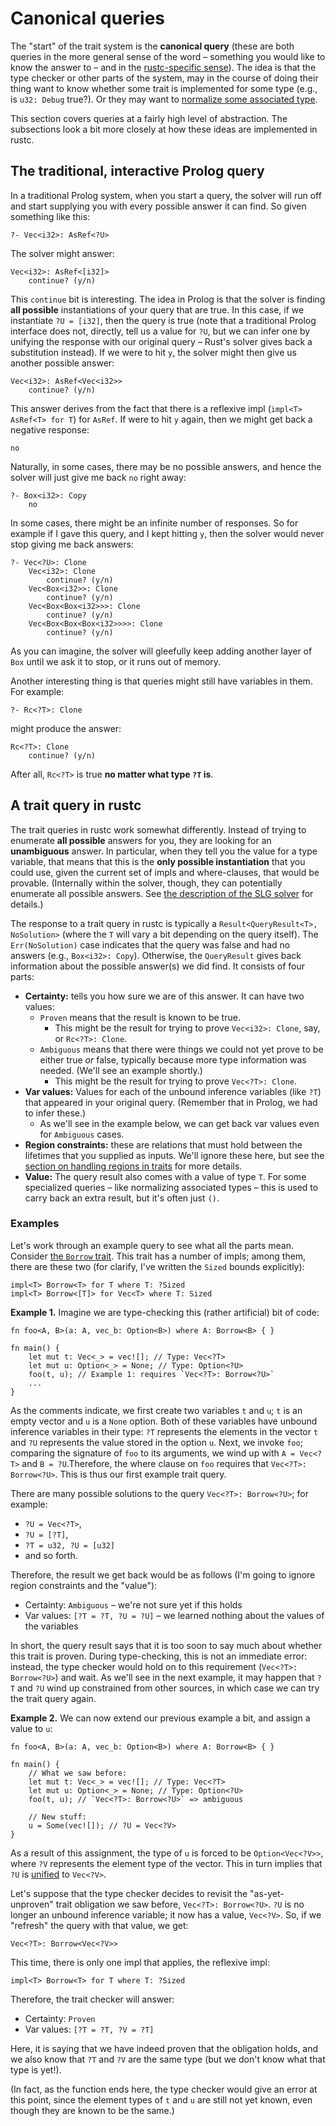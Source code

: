 # Canonical queries

The "start" of the trait system is the **canonical query** (these are
both queries in the more general sense of the word – something you
would like to know the answer to – and in the
[rustc-specific sense](./query.html)).  The idea is that the type
checker or other parts of the system, may in the course of doing their
thing want to know whether some trait is implemented for some type
(e.g., is `u32: Debug` true?). Or they may want to
[normalize some associated type](./traits/associated-types.html).

This section covers queries at a fairly high level of abstraction. The
subsections look a bit more closely at how these ideas are implemented
in rustc.

## The traditional, interactive Prolog query

In a traditional Prolog system, when you start a query, the solver
will run off and start supplying you with every possible answer it can
find. So given something like this:

```text
?- Vec<i32>: AsRef<?U>
```

The solver might answer:

```text
Vec<i32>: AsRef<[i32]>
    continue? (y/n)
```

This `continue` bit is interesting. The idea in Prolog is that the
solver is finding **all possible** instantiations of your query that
are true. In this case, if we instantiate `?U = [i32]`, then the query
is true (note that a traditional Prolog interface does not, directly,
tell us a value for `?U`, but we can infer one by unifying the
response with our original query – Rust's solver gives back a
substitution instead). If we were to hit `y`, the solver might then
give us another possible answer:

```text
Vec<i32>: AsRef<Vec<i32>>
    continue? (y/n)
```

This answer derives from the fact that there is a reflexive impl
(`impl<T> AsRef<T> for T`) for `AsRef`. If were to hit `y` again,
then we might get back a negative response:

```text
no
```

Naturally, in some cases, there may be no possible answers, and hence
the solver will just give me back `no` right away:

```text
?- Box<i32>: Copy
    no
```

In some cases, there might be an infinite number of responses. So for
example if I gave this query, and I kept hitting `y`, then the solver
would never stop giving me back answers:

```text
?- Vec<?U>: Clone
    Vec<i32>: Clone
        continue? (y/n)
    Vec<Box<i32>>: Clone
        continue? (y/n)
    Vec<Box<Box<i32>>>: Clone
        continue? (y/n)
    Vec<Box<Box<Box<i32>>>>: Clone
        continue? (y/n)
```

As you can imagine, the solver will gleefully keep adding another
layer of `Box` until we ask it to stop, or it runs out of memory.

Another interesting thing is that queries might still have variables
in them. For example:

```text
?- Rc<?T>: Clone
```

might produce the answer:

```text
Rc<?T>: Clone
    continue? (y/n)
```

After all, `Rc<?T>` is true **no matter what type `?T` is**.

<a name="query-response"></a>

## A trait query in rustc

The trait queries in rustc work somewhat differently. Instead of
trying to enumerate **all possible** answers for you, they are looking
for an **unambiguous** answer. In particular, when they tell you the
value for a type variable, that means that this is the **only possible
instantiation** that you could use, given the current set of impls and
where-clauses, that would be provable. (Internally within the solver,
though, they can potentially enumerate all possible answers. See
[the description of the SLG solver](./traits/slg.html) for details.)

The response to a trait query in rustc is typically a
`Result<QueryResult<T>, NoSolution>` (where the `T` will vary a bit
depending on the query itself). The `Err(NoSolution)` case indicates
that the query was false and had no answers (e.g., `Box<i32>: Copy`).
Otherwise, the `QueryResult` gives back information about the possible answer(s)
we did find. It consists of four parts:

- **Certainty:** tells you how sure we are of this answer. It can have two
  values:
  - `Proven` means that the result is known to be true.
    - This might be the result for trying to prove `Vec<i32>: Clone`,
      say, or `Rc<?T>: Clone`.
  - `Ambiguous` means that there were things we could not yet prove to
    be either true *or* false, typically because more type information
    was needed. (We'll see an example shortly.)
    - This might be the result for trying to prove `Vec<?T>: Clone`.
- **Var values:** Values for each of the unbound inference variables
  (like `?T`) that appeared in your original query. (Remember that in Prolog,
  we had to infer these.)
  - As we'll see in the example below, we can get back var values even
    for `Ambiguous` cases.
- **Region constraints:** these are relations that must hold between
  the lifetimes that you supplied as inputs. We'll ignore these here,
  but see the
  [section on handling regions in traits](./traits/regions.html) for
  more details.
- **Value:** The query result also comes with a value of type `T`. For
  some specialized queries – like normalizing associated types –
  this is used to carry back an extra result, but it's often just
  `()`.

### Examples

Let's work through an example query to see what all the parts mean.
Consider [the `Borrow` trait][borrow]. This trait has a number of
impls; among them, there are these two (for clarify, I've written the
`Sized` bounds explicitly):

[borrow]: https://doc.rust-lang.org/std/borrow/trait.Borrow.html

```rust,ignore
impl<T> Borrow<T> for T where T: ?Sized
impl<T> Borrow<[T]> for Vec<T> where T: Sized
```

**Example 1.** Imagine we are type-checking this (rather artificial)
bit of code:

```rust,ignore
fn foo<A, B>(a: A, vec_b: Option<B>) where A: Borrow<B> { }

fn main() {
    let mut t: Vec<_> = vec![]; // Type: Vec<?T>
    let mut u: Option<_> = None; // Type: Option<?U>
    foo(t, u); // Example 1: requires `Vec<?T>: Borrow<?U>`
    ...
}
```

As the comments indicate, we first create two variables `t` and `u`;
`t` is an empty vector and `u` is a `None` option. Both of these
variables have unbound inference variables in their type: `?T`
represents the elements in the vector `t` and `?U` represents the
value stored in the option `u`.  Next, we invoke `foo`; comparing the
signature of `foo` to its arguments, we wind up with `A = Vec<?T>` and
`B = ?U`.Therefore, the where clause on `foo` requires that `Vec<?T>:
Borrow<?U>`. This is thus our first example trait query.

There are many possible solutions to the query `Vec<?T>: Borrow<?U>`;
for example:

- `?U = Vec<?T>`,
- `?U = [?T]`,
- `?T = u32, ?U = [u32]`
- and so forth.

Therefore, the result we get back would be as follows (I'm going to
ignore region constraints and the "value"):

- Certainty: `Ambiguous` – we're not sure yet if this holds
- Var values: `[?T = ?T, ?U = ?U]` – we learned nothing about the values of
  the variables

In short, the query result says that it is too soon to say much about
whether this trait is proven. During type-checking, this is not an
immediate error: instead, the type checker would hold on to this
requirement (`Vec<?T>: Borrow<?U>`) and wait. As we'll see in the next
example, it may happen that `?T` and `?U` wind up constrained from
other sources, in which case we can try the trait query again.

**Example 2.** We can now extend our previous example a bit,
and assign a value to `u`:

```rust,ignore
fn foo<A, B>(a: A, vec_b: Option<B>) where A: Borrow<B> { }

fn main() {
    // What we saw before:
    let mut t: Vec<_> = vec![]; // Type: Vec<?T>
    let mut u: Option<_> = None; // Type: Option<?U>
    foo(t, u); // `Vec<?T>: Borrow<?U>` => ambiguous

    // New stuff:
    u = Some(vec![]); // ?U = Vec<?V>
}
```

As a result of this assignment, the type of `u` is forced to be
`Option<Vec<?V>>`, where `?V` represents the element type of the
vector. This in turn implies that `?U` is [unified] to `Vec<?V>`.

[unified]: ./type-checking.html

Let's suppose that the type checker decides to revisit the
"as-yet-unproven" trait obligation we saw before, `Vec<?T>:
Borrow<?U>`. `?U` is no longer an unbound inference variable; it now
has a value, `Vec<?V>`. So, if we "refresh" the query with that value, we get:

```text
Vec<?T>: Borrow<Vec<?V>>
```

This time, there is only one impl that applies, the reflexive impl:

```text
impl<T> Borrow<T> for T where T: ?Sized
```

Therefore, the trait checker will answer:

- Certainty: `Proven`
- Var values: `[?T = ?T, ?V = ?T]`

Here, it is saying that we have indeed proven that the obligation
holds, and we also know that `?T` and `?V` are the same type (but we
don't know what that type is yet!).

(In fact, as the function ends here, the type checker would give an
error at this point, since the element types of `t` and `u` are still
not yet known, even though they are known to be the same.)


